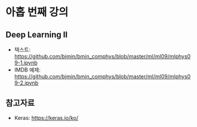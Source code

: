 # 아홉 번째 강의

## Deep Learning II

* 텍스트: https://github.com/bjmin/bmin_comphys/blob/master/ml/ml09/mlphys09-1.ipynb
* IMDB 예제: https://github.com/bjmin/bmin_comphys/blob/master/ml/ml09/mlphys09-2.ipynb

## 참고자료
* Keras: https://keras.io/ko/
